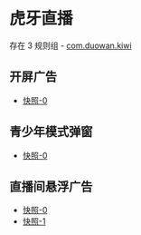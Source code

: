 # 虎牙直播

存在 3 规则组 - [com.duowan.kiwi](/src/apps/com.duowan.kiwi.ts)

## 开屏广告

- [快照-0](https://gkd-kit.gitee.io/import/13052592)

## 青少年模式弹窗

- [快照-0](https://gkd-kit.songe.li/import/12908790)

## 直播间悬浮广告

- [快照-0](https://gkd-kit.gitee.io/import/12901045)
- [快照-1](https://gkd-kit.gitee.io/import/12901044)
